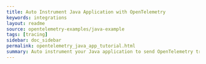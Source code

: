 ```yaml
---
title: Auto Instrument Java Application with OpenTelemetry
keywords: integrations
layout: readme
source: opentelemetry-examples/java-example
tags: [tracing]
sidebar: doc_sidebar
permalink: opentelemetry_java_app_tutorial.html
summary: Auto instrument your Java application to send OpenTelemetry trace data to our service. 
---
```

